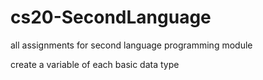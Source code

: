 # cs20-SecondLanguage
all assignments for second language programming module

create a variable of each basic data type
